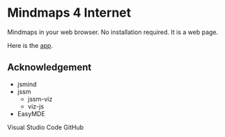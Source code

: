 # Mindmaps 4 Internet

Mindmaps in your web browser.
No installation required. It is a web page.

Here is the [app](https://lborgman.github.io/mm4i/mm4i.html).


## Acknowledgement

* jsmind
* jssm
    * jssm-viz
    * viz-js
* EasyMDE

Visual Studio Code
GitHub
